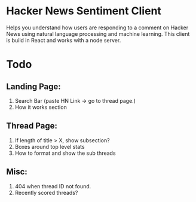 # Hacker News Sentiment Client

Helps you understand how users are responding to a comment on Hacker News using natural language processing and machine learning. This client is build in React and works with a node server.

# Todo
## Landing Page: 
1. Search Bar (paste HN Link -> go to thread page.)
2. How it works section


## Thread Page: 
1. If length of title > X, show subsection?
2. Boxes around top level stats
3. How to format and show the sub threads


## Misc: 
1. 404 when thread ID not found.
2. Recently scored threads?